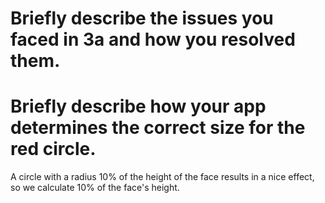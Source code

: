 # Briefly describe the issues you faced in 3a and how you resolved them.

# Briefly describe how your app determines the correct size for the red circle.
A circle with a radius 10% of the height of the face results in a nice effect, so we calculate 10% of the face's height.

